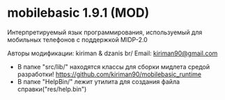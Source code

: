 mobilebasic 1.9.1 (MOD)
===========
Интерпретируемый язык программирования, используемый для мобильных телефонов с поддержкой MIDP-2.0

Авторы модификации: kiriman & dzanis br/
Email: kiriman90@gmail.com

* В папке "src/lib/" находятся классы для сборки мидлета средой разработки!
https://github.com/kiriman90/mobilebasic_runtime
* В папке "HelpBin/" лежит утилита для создания файла справки("res/help.bin")
